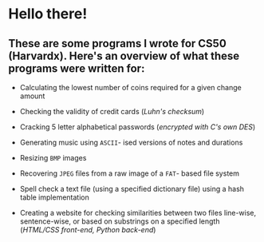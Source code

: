 # Hello there!

## These are some programs I wrote for CS50 (Harvardx). Here's an overview of what these programs were written for:

- Calculating the lowest number of coins required for a given change amount

- Checking the validity of credit cards (*Luhn's checksum*)

- Cracking 5 letter alphabetical passwords (*encrypted with C's own DES*)

- Generating music using `ASCII`- ised versions of notes and durations

- Resizing `BMP` images

- Recovering `JPEG` files from a raw image of a `FAT`- based file system

- Spell check a text file (using a specified dictionary file) using a hash table implementation  

- Creating a website for checking similarities between two files line-wise, sentence-wise, or based on substrings on a specified length (_HTML/CSS front-end, Python back-end_)

